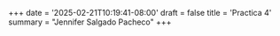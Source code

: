 +++
date = '2025-02-21T10:19:41-08:00'
draft = false
title = 'Practica 4'
summary = "Jennifer Salgado Pacheco"
+++